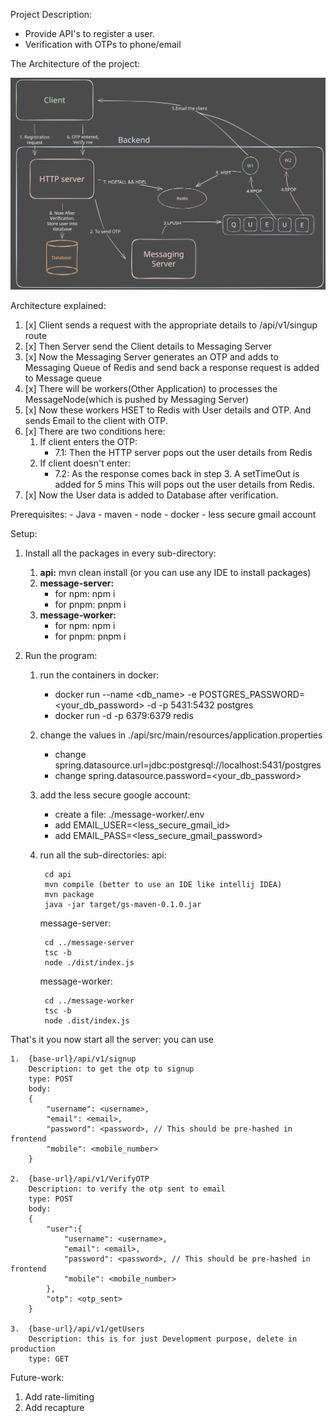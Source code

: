 Project Description:
- Provide API's to register a user.
- Verification with OTPs to phone/email

The Architecture of the project:

![Registration-Architecture.svg](./Registration-Architecture.svg)

Architecture explained:
1. [x] Client sends a request with the appropriate details to /api/v1/singup route
2. [x] Then Server send the Client details to Messaging Server
3. [x] Now the Messaging Server generates an OTP and adds to Messaging Queue of Redis 
and send back a response request is added to Message queue
4. [x] There will be workers(Other Application) to processes the MessageNode(which is pushed by Messaging Server)
5. [x] Now these workers HSET to Redis with User details and OTP. And sends Email to the client with OTP.
6. [x] There are two conditions here:
	1. If client enters the OTP: 
		- 7.1: Then the HTTP server pops out the user details from Redis
	2. If client doesn't enter: 
		- 7.2: As the response comes back in step 3. A setTimeOut is added for 5 mins
	   This will pops out the user details from Redis.
8. [x] Now the User data is added to Database after verification.

Prerequisites:
    - Java
    - maven
    - node
    - docker
    - less secure gmail account

Setup:
1. Install all the packages in every sub-directory:
    1. **api:**
        mvn clean install (or you can use any IDE to install packages)
    2. **message-server:**
        - for npm:
            npm i
        - for pnpm:
            pnpm i
    3. **message-worker:**
        - for npm:
            npm i
        - for pnpm:
            pnpm i
        
2. Run the program:
    1. run the containers in docker:
        - docker run --name <db_name> -e POSTGRES_PASSWORD=<your_db_password> -d -p 5431:5432 postgres 
        - docker run -d -p 6379:6379 redis 
    2. change the values in ./api/src/main/resources/application.properties
        - change spring.datasource.url=jdbc:postgresql://localhost:5431/postgres
        - change spring.datasource.password=<your_db_password>
    3. add the less secure google account:
        - create a file: ./message-worker/.env
        - add EMAIL_USER=<less_secure_gmail_id>
        - add EMAIL_PASS=<less_secure_gmail_password>
    4. run all the sub-directories:
        api:

            cd api
            mvn compile (better to use an IDE like intellij IDEA)
            mvn package
            java -jar target/gs-maven-0.1.0.jar

        message-server:
            
            cd ../message-server
            tsc -b
            node ./dist/index.js

        message-worker:

            cd ../message-worker
            tsc -b
            node .dist/index.js

That's it you now start all the server:
you can use

    1.  {base-url}/api/v1/signup
        Description: to get the otp to signup
        type: POST
        body: 
        {
            "username": <username>,
            "email": <email>,
            "password": <password>, // This should be pre-hashed in frontend
            "mobile": <mobile_number>
        }

    2.  {base-url}/api/v1/VerifyOTP
        Description: to verify the otp sent to email
        type: POST
        body:
        {
            "user":{
                "username": <username>,
                "email": <email>,
                "password": <password>, // This should be pre-hashed in frontend
                "mobile": <mobile_number>
            },
            "otp": <otp_sent>
        }
       
    3.  {base-url}/api/v1/getUsers
        Description: this is for just Development purpose, delete in production
        type: GET

Future-work:
1. Add rate-limiting
2. Add recapture
